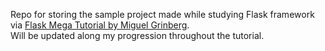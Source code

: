 Repo for storing the sample project made while studying Flask framework via [Flask Mega Tutorial by Miguel Grinberg](https://blog.miguelgrinberg.com/post/the-flask-mega-tutorial-part-i-hello-world).   
Will be updated along my progression throughout the tutorial.
